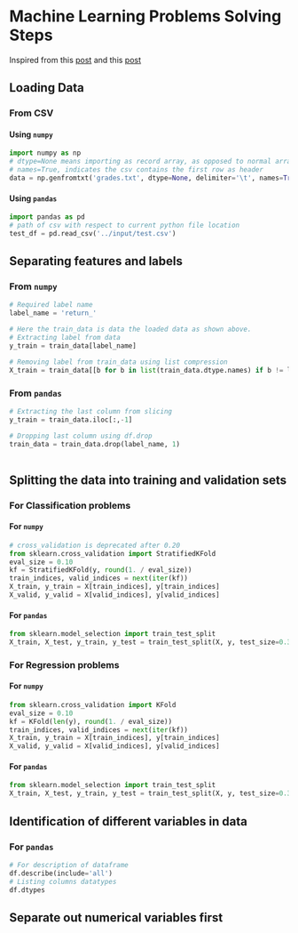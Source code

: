 # Machine Learning Problems Solving Steps

Inspired from this [post](https://www.linkedin.com/pulse/approaching-almost-any-machine-learning-problem-abhishek-thakur/) and this [post](https://www.kaggle.com/pktippa/titanic-data-science-solutions)

## Loading Data

### From CSV

#### Using `numpy`

```python
import numpy as np
# dtype=None means importing as record array, as opposed to normal array, need to understand more about the difference.
# names=True, indicates the csv contains the first row as header
data = np.genfromtxt('grades.txt', dtype=None, delimiter='\t', names=True)
```

#### Using `pandas`

```python
import pandas as pd
# path of csv with respect to current python file location
test_df = pd.read_csv('../input/test.csv')
```

## Separating features and labels

### From `numpy`

```python
# Required label name
label_name = 'return_'

# Here the train_data is data the loaded data as shown above.
# Extracting label from data 
y_train = train_data[label_name]

# Removing label from train_data using list compression
X_train = train_data[[b for b in list(train_data.dtype.names) if b != label_name]]
```

### From `pandas`

```python
# Extracting the last column from slicing
y_train = train_data.iloc[:,-1]

# Dropping last column using df.drop
train_data = train_data.drop(label_name, 1)
	
```

## Splitting the data into training and validation sets

### For Classification problems

#### For `numpy`

```python
# cross_validation is deprecated after 0.20
from sklearn.cross_validation import StratifiedKFold
eval_size = 0.10
kf = StratifiedKFold(y, round(1. / eval_size))
train_indices, valid_indices = next(iter(kf))
X_train, y_train = X[train_indices], y[train_indices]
X_valid, y_valid = X[valid_indices], y[valid_indices]
```
#### For `pandas`

```python
from sklearn.model_selection import train_test_split
X_train, X_test, y_train, y_test = train_test_split(X, y, test_size=0.33)
```

### For Regression problems

#### For `numpy`

```python
from sklearn.cross_validation import KFold
eval_size = 0.10
kf = KFold(len(y), round(1. / eval_size))
train_indices, valid_indices = next(iter(kf))
X_train, y_train = X[train_indices], y[train_indices]
X_valid, y_valid = X[valid_indices], y[valid_indices]
```

#### For `pandas`

```python
from sklearn.model_selection import train_test_split
X_train, X_test, y_train, y_test = train_test_split(X, y, test_size=0.33)
```

## Identification of different variables in data

### For `pandas`

```python
# For description of dataframe
df.describe(include='all')
# Listing columns datatypes
df.dtypes
```

## Separate out numerical variables first

